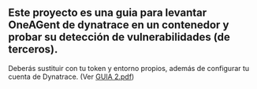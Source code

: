## Este proyecto es una guia para levantar OneAGent de dynatrace en un contenedor y probar su detección de vulnerabilidades (de terceros). 

Deberás sustituir con tu token y entorno propios, además de configurar tu cuenta de Dynatrace. (Ver [GUIA 2.pdf](https://github.com/valarcon42madrid/DynatracePerformance/blob/main/Dynatrace-t2-ContenedorYvulnerabilidades/GUIA%202.pdf))
